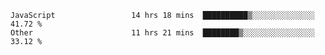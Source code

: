 
<!--
**xy406043/xy406043** is a ✨ _special_ ✨ repository because its `README.md` (this file) appears on your GitHub profile.

Here are some ideas to get you started:

- 🔭 I’m currently working on ...
- 🌱 I’m currently learning ...
- 👯 I’m looking to collaborate on ...
- 🤔 I’m looking for help with ...
- 💬 Ask me about ...
- 📫 How to reach me: ...
- 😄 Pronouns: ...
- ⚡ Fun fact: ...
-->

<!--START_SECTION:waka-->

```text
JavaScript                 14 hrs 18 mins  ██████████▒░░░░░░░░░░░░░░   41.72 %
Other                      11 hrs 21 mins  ████████▒░░░░░░░░░░░░░░░░   33.12 %
```

<!--END_SECTION:waka-->
